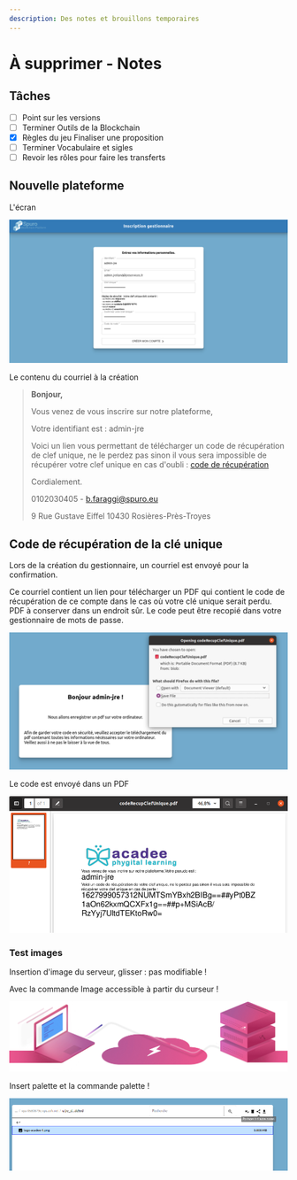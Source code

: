 ```yaml
---
description: Des notes et brouillons temporaires
---
```


# À supprimer - Notes

## Tâches

* [ ] Point sur les versions
* [ ] Terminer Outils de la Blockchain
* [x] Règles du jeu Finaliser une proposition&#x20;
* [ ] Terminer Vocabulaire et sigles
* [ ] Revoir les rôles pour faire les transferts

## Nouvelle plateforme

L'écran

![](.gitbook/assets/V03-Inscription-Gestionnaire-2.png)

Le contenu du courriel à la création

> **Bonjour,**
>
> Vous venez de vous inscrire sur notre plateforme,
>
> Votre identifiant est : admin-jre
>
> Voici un lien vous permettant de télécharger un code de récupération de clef unique, ne le perdez pas sinon il vous sera impossible de récupérer votre clef unique en cas d'oubli : [code de récupération](http://vps-883960cf.vps.ovh.net/RecupCodeClefUnique?link=1627998071878836429\&s=A)
>
> Cordialement.
>
> 0102030405 - b.faraggi@spuro.eu
>
> 9 Rue Gustave Eiffel 10430 Rosières-Près-Troyes

## Code de récupération de la clé unique

Lors de la création du gestionnaire, un courriel est envoyé pour la confirmation.

Ce courriel contient un lien pour télécharger un PDF qui contient le code de récupération de ce compte dans le cas où votre clé unique serait perdu. PDF à conserver dans un endroit sûr. Le code peut être recopié dans votre gestionnaire de mots de passe.

![](.gitbook/assets/v03-code-recuperation-admin-jre.png)

Le code est envoyé dans un PDF

![Code de récupération d'une clé unique. ](.gitbook/assets/v03-code-recuperation-pdf1.png)

### Test images

Insertion d'image du serveur, glisser :  pas modifiable !

Avec la commande Image accessible à partir du curseur !

![](<.gitbook/assets/alwaysdata-accueil-2021 (1).png>)

Insert palette et la commande palette !

&#x20;![](.gitbook/assets/v03-document-partager-nodes.png)&#x20;
